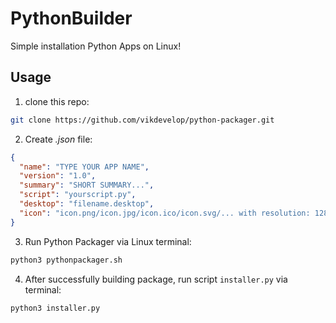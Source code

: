 # PythonBuilder
Simple installation Python Apps on Linux!

## Usage
1. clone this repo:
```bash
git clone https://github.com/vikdevelop/python-packager.git
```

2. Create *.json* file:
```json
{
  "name": "TYPE YOUR APP NAME",
  "version": "1.0",
  "summary": "SHORT SUMMARY...",
  "script": "yourscript.py",
  "desktop": "filename.desktop",
  "icon": "icon.png/icon.jpg/icon.ico/icon.svg/... with resolution: 128x128"
}
```
3. Run Python Packager via Linux terminal:
```bash
python3 pythonpackager.sh
```
4. After successfully building package, run script `installer.py` via terminal:
```bash
python3 installer.py
```
